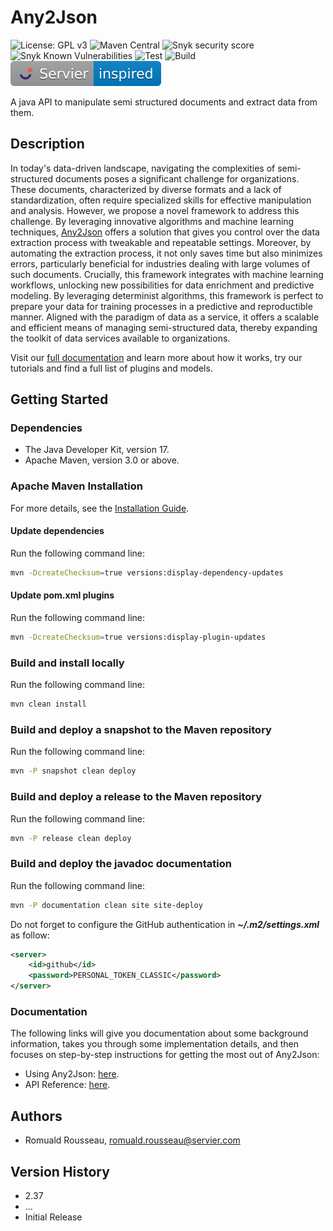 # Any2Json

![License: GPL v3](https://img.shields.io/badge/License-GPLv3-blue.svg)
![Maven Central](https://maven-badges.herokuapp.com/maven-central/com.github.romualdrousseau/any2json/badge.svg)
![Snyk security score](https://snyk-widget.herokuapp.com/badge/mvn/com.github.romualdrousseau/any2json/badge.svg)
![Snyk Known Vulnerabilities](https://snyk.io/test/github/com.github.romualdrousseau/any2json/badge.svg)
![Test](https://github.com/RomualdRousseau/Any2Json/actions/workflows/build-and-test.yml/badge.svg)
![Build](https://github.com/RomualdRousseau/Any2Json/actions/workflows/build-and-deploy.yml/badge.svg)
![Servier Inspired](https://raw.githubusercontent.com/RomualdRousseau/ServierHub/main/badges/inspired.svg)

A java API to manipulate semi structured documents and extract data from them.

## Description

In today's data-driven landscape, navigating the complexities of semi-structured documents poses a significant challenge
for organizations. These documents, characterized by diverse formats and a lack of standardization, often require
specialized skills for effective manipulation and analysis. However, we propose a novel framework to address this
challenge. By leveraging innovative algorithms and machine learning techniques, [Any2Json](https://github.com/RomualdRousseau/Any2Json)
offers a solution that gives you control over the data extraction process with tweakable and repeatable settings.
Moreover, by automating the extraction process, it not only saves time but also minimizes errors, particularly beneficial
for industries dealing with large volumes of such documents. Crucially, this framework integrates with machine learning workflows,
unlocking new possibilities for data enrichment and predictive modeling. By leveraging determinist algorithms, this framework is perfect
to prepare your data for training processes in a predictive and reproductible manner. Aligned with the paradigm of data as a service,
it offers a scalable and efficient means of managing semi-structured data, thereby expanding the toolkit of data services available
to organizations.

Visit our [full documentation](https://romualdrousseau.github.io/Any2Json-Documents/) and learn more about how it works, try our
tutorials and find a full list of plugins and models.

## Getting Started

### Dependencies

* The Java Developer Kit, version 17.
* Apache Maven, version 3.0 or above.

### Apache Maven Installation

For more details, see the [Installation Guide](https://maven.apache.org/install.html).

#### Update dependencies

Run the following command line:

```bash
mvn -DcreateChecksum=true versions:display-dependency-updates
```

#### Update pom.xml plugins

Run the following command line:

```bash
mvn -DcreateChecksum=true versions:display-plugin-updates
```

### Build and install locally

Run the following command line:

```bash
mvn clean install
```

### Build and deploy a snapshot to the Maven repository

Run the following command line:

```bash
mvn -P snapshot clean deploy
```

### Build and deploy a release to the Maven repository

Run the following command line:

```bash
mvn -P release clean deploy
```

### Build and deploy the javadoc documentation

Run the following command line:

```bash
mvn -P documentation clean site site-deploy
```

Do not forget to configure the GitHub authentication in ***~/.m2/settings.xml*** as follow:

```xml
<server>
    <id>github</id>
    <password>PERSONAL_TOKEN_CLASSIC</password>
</server>
```

### Documentation

The following links will give you documentation about some background information, takes you through some implementation details,
and then focuses on step-by-step instructions for getting the most out of Any2Json:

* Using Any2Json: [here](https://romualdrousseau.github.io/Any2Json-Documents/).
* API Reference: [here](https://romualdrousseau.github.io/Any2Json/).

## Authors

* Romuald Rousseau, romuald.rousseau@servier.com

## Version History

* 2.37
* ...
* Initial Release

